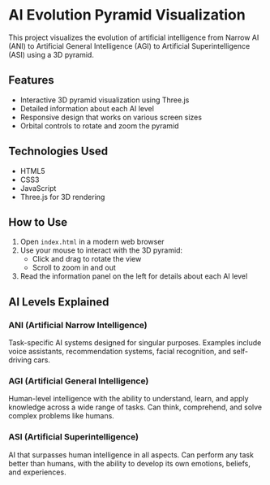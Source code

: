 # AI Evolution Pyramid Visualization

This project visualizes the evolution of artificial intelligence from Narrow AI (ANI) to Artificial General Intelligence (AGI) to Artificial Superintelligence (ASI) using a 3D pyramid.

## Features

- Interactive 3D pyramid visualization using Three.js
- Detailed information about each AI level
- Responsive design that works on various screen sizes
- Orbital controls to rotate and zoom the pyramid

## Technologies Used

- HTML5
- CSS3
- JavaScript
- Three.js for 3D rendering

## How to Use

1. Open `index.html` in a modern web browser
2. Use your mouse to interact with the 3D pyramid:
   - Click and drag to rotate the view
   - Scroll to zoom in and out
3. Read the information panel on the left for details about each AI level

## AI Levels Explained

### ANI (Artificial Narrow Intelligence)

Task-specific AI systems designed for singular purposes. Examples include voice assistants, recommendation systems, facial recognition, and self-driving cars.

### AGI (Artificial General Intelligence)

Human-level intelligence with the ability to understand, learn, and apply knowledge across a wide range of tasks. Can think, comprehend, and solve complex problems like humans.

### ASI (Artificial Superintelligence)

AI that surpasses human intelligence in all aspects. Can perform any task better than humans, with the ability to develop its own emotions, beliefs, and experiences.

